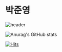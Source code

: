 # 박준영
![header](https://capsule-render.vercel.app/api?type=slice)


![Anurag's GitHub stats](https://github-readme-stats.vercel.app/api?username=Gorro-par&show_icons=true&theme=radical)

[![Hits](https://hits.seeyoufarm.com/api/count/incr/badge.svg?url=https%3A%2F%2Fgithub.com%2Fgjbae1212%2Fhit-counter&count_bg=%2379C83D&title_bg=%23555555&icon=slideshare.svg&icon_color=%23E7E7E7&title=hits&edge_flat=false)](https://hits.seeyoufarm.com)


